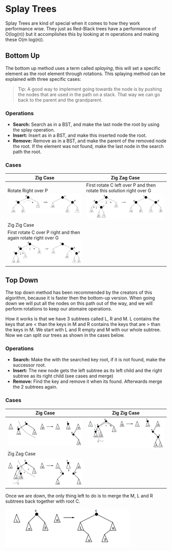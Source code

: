 # Splay Trees

Splay Trees are kind of special when it comes to how they work performance wise. They just as Red-Black trees have a performance of O\(log\(n\)\) but it accomplishes this by looking at m operations and making these O\(m log\(n\)\).

## Bottom Up

The bottom up method uses a term called _splaying_, this will set a specific element as the root element through rotations. This splaying method can be explained with three specific cases:

> Tip: A good way to implement going towards the node is by pushing the nodes that are used in the path on a stack. That way we can go back to the parent and the grandparent.

### Operations

* **Search:** Search as in a BST, and make the last node the root by using the splay operation.
* **Insert:** Insert as in a BST, and make this inserted node the root.
* **Remove:** Remove as in a BST, and make the parent of the removed node the root. If the element was not found, make the last node in the search path the root.

### Cases

| Zig Case | Zig Zag Case |
| --- | --- |
| Rotate Right over P ![](/images/datastructures/splay_bottom_up_zig_case.png) | First rotate C left over P and then rotate this solution right over G ![](/images/datastructures/splay_bottom_up_zig_zag_case.png) |
| Zig Zig Case |  |
| First rotate C over P right and then again rotate right over G ![](/images/datastructures/splay_bottom_up_zig_zig_case.png) |  |

## Top Down

The top down method has been recommended by the creators of this algorithm, because it is faster then the bottom-up version. When going down we will put all the nodes on this path out of the way, and we will perform rotations to keep our atomaire operations.

How it works is that we have 3 subtrees called L, R and M. L contains the keys that are < than the keys in M and R contains the keys that are > than the keys in M. We start with L and R empty and M with our whole subtree. Now we can split our trees as shown in the cases below.

### Operations

* **Search:** Make the with the searched key root, if it is not found, make the successor root.
* **Insert:** The new node gets the left subtree as its left child and the right subtree as its right child (see cases and merge)
* **Remove:** Find the key and remove it when its found. Afterwards merge the 2 subtrees again.

### Cases

| Zig Case | Zig Zig Case |
| --- | --- |
| ![](/images/datastructures/splay_top_down_zig_case.png) | ![](/images/datastructures/splay_top_down_zig_zig_case.png) |
| Zig Zag Case |  |
| ![](/images/datastructures/splay_top_down_zig_zag_case.png) |  |

Once we are down, the only thing left to do is to merge the M, L and R subtrees back together with root C.

![](/images/datastructures/splay_top_down_merge.png)